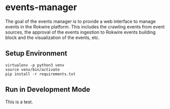 # events-manager
The goal of the events manager is to provide a web interface to manage events in the Rokwire platform. This includes the crawling events from event sources, the approval of the events ingestion to Rokwire events building block and the visualization of the events, etc. 

## Setup Environment

```
virtualenv -p python3 venv
source venv/bin/activate
pip install -r requirements.txt
```

## Run in Development Mode
This is a test.
